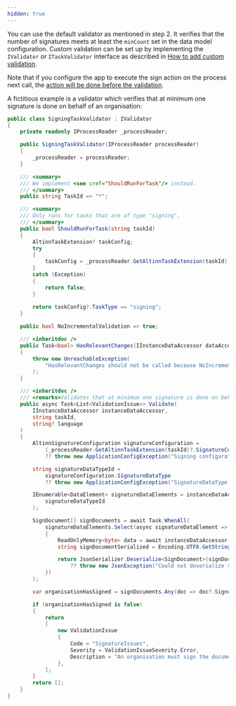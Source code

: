 ```yaml
---
hidden: true
---
```


You can use the default validator as mentioned in step 2. It verifies that the number of signatures meets at least the
`minCount` set in the data model configuration. Custom validation can be set up by implementing the `IValidator` or `ITaskValidator`
interface as described in [How to add custom validation](https://docs.altinn.studio/altinn-studio/reference/logic/validation/#server-side-validation).

Note that if you configure the app to execute the sign action on the process next call, the [action will be done before the validation](https://docs.altinn.studio/altinn-studio/reference/logic/validation/#server-side-validation).

A fictitious example is a validator which verifies that at minimum one signature is done on behalf of an organisation:

```csharp
public class SigningTaskValidator : IValidator
{
    private readonly IProcessReader _processReader;

    public SigningTaskValidator(IProcessReader processReader)
    {
        _processReader = processReader;
    }

    /// <summary>
    /// We implement <see cref="ShouldRunForTask"/> instead.
    /// </summary>
    public string TaskId => "*";

    /// <summary>
    /// Only runs for tasks that are of type "signing".
    /// </summary>
    public bool ShouldRunForTask(string taskId)
    {
        AltinnTaskExtension? taskConfig;
        try
        {
            taskConfig = _processReader.GetAltinnTaskExtension(taskId);
        }
        catch (Exception)
        {
            return false;
        }
        
        return taskConfig?.TaskType == "signing";
    }

    public bool NoIncrementalValidation => true;

    /// <inheritdoc />
    public Task<bool> HasRelevantChanges(IInstanceDataAccessor dataAccessor, string taskId, DataElementChanges changes)
    {
        throw new UnreachableException(
            "HasRelevantChanges should not be called because NoIncrementalValidation is true."
        );
    }

    /// <inheritdoc />
    /// <remarks>Validates that at minimum one signature is done on behalf of an organisation.</remarks>
    public async Task<List<ValidationIssue>> Validate(
        IInstanceDataAccessor instanceDataAccessor,
        string taskId,
        string? language
    )
    {
        AltinnSignatureConfiguration signatureConfiguration =
            (_processReader.GetAltinnTaskExtension(taskId)?.SignatureConfiguration)
            ?? throw new ApplicationConfigException("Signing configuration not found in AltinnTaskExtension");

        string signatureDataTypeId =
            signatureConfiguration.SignatureDataType
            ?? throw new ApplicationConfigException("SignatureDataType is not set in the signature configuration.");

        IEnumerable<DataElement> signatureDataElements = instanceDataAccessor.GetDataElementsForType(
            signatureDataTypeId
        );

        SignDocument[] signDocuments = await Task.WhenAll(
            signatureDataElements.Select(async signatureDataElement =>
            {
                ReadOnlyMemory<byte> data = await instanceDataAccessor.GetBinaryData(signatureDataElement);
                string signDocumentSerialized = Encoding.UTF8.GetString(data.ToArray());

                return JsonSerializer.Deserialize<SignDocument>(signDocumentSerialized)
                    ?? throw new JsonException("Could not deserialize signature document.");
            })
        );

        var organisationHasSigned = signDocuments.Any(doc => doc?.SigneeInfo?.OrganisationNumber is not null);

        if (organisationHasSigned is false)
        {
            return
            [
                new ValidationIssue
                {
                    Code = "SignatureIssues",
                    Severity = ValidationIssueSeverity.Error,
                    Description = "An organisation must sign the document.",
                },
            ];
        }
        return [];
    }
}
```